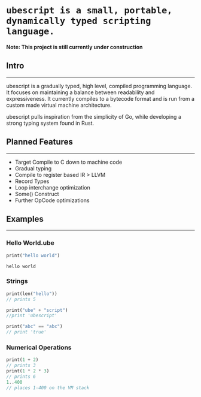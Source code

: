 # `ubescript is a small, portable, dynamically typed scripting language.`

 **Note: This project is still currently under construction**

## Intro
---
ubescript is a gradually typed, high level, compiled programming language. It focuses on maintaining a balance between readability and expressiveness. It currently compiles to a bytecode format and is run from a custom made virtual machine architecture.

ubescript pulls inspiration from the simplicity of Go, while developing a strong typing system found in Rust.

## Planned Features
---
- Target Compile to C down to machine code
- Gradual typing
- Compile to register based IR > LLVM
- Record Types
- Loop interchange optimization
- Some() Construct
- Further OpCode optimizations

## Examples
---
### Hello World.ube
```rust
print("hello world")
```

```
hello world
```

### Strings
```rust
print(len("hello"))
// prints 5

print("ube" + "script")
//print 'ubescript'

print("abc" == "abc")
// print 'true'
```

### Numerical Operations
```rust
print(1 + 2)
// prints 3
print(1 * 2 * 3)
// prints 6
1..400
// places 1-400 on the VM stack
```



